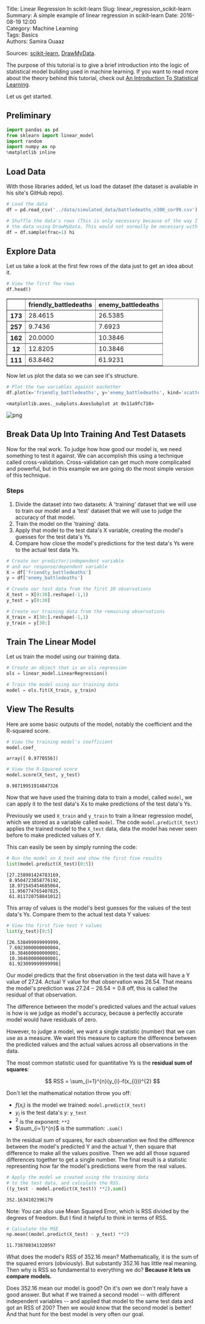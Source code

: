 Title: Linear Regression In scikit-learn
Slug: linear_regression_scikit-learn  
Summary: A simple example of linear regression in scikit-learn
Date: 2016-08-19 12:00  
Category: Machine Learning  
Tags: Basics  
Authors: Samira Ouaaz  

Sources: [scikit-learn](http://scikit-learn.org/stable/auto_examples/linear_model/plot_ols.html#example-linear-model-plot-ols-py), [DrawMyData](http://robertgrantstats.co.uk/drawmydata.html).

The purpose of this tutorial is to give a brief introduction into the logic of statistical model building used in machine learning. If you want to read more about the theory behind this tutorial, check out [An Introduction To Statistical Learning](http://amzn.to/2izeMLi).

Let us get started.

## Preliminary


```python
import pandas as pd
from sklearn import linear_model
import random
import numpy as np
%matplotlib inline
```

## Load Data

With those libraries added, let us load the dataset (the dataset is avaliable in his site's GitHub repo).


```python
# Load the data
df = pd.read_csv('../data/simulated_data/battledeaths_n300_cor99.csv')

# Shuffle the data's rows (This is only necessary because of the way I created
# the data using DrawMyData. This would not normally be necessary with a real analysis).
df = df.sample(frac=1) hi
```

## Explore Data

Let us take a look at the first few rows of the data just to get an idea about it.


```python
# View the first few rows
df.head()
```




<div>
<table border="1" class="dataframe">
  <thead>
    <tr style="text-align: right;">
      <th></th>
      <th>friendly_battledeaths</th>
      <th>enemy_battledeaths</th>
    </tr>
  </thead>
  <tbody>
    <tr>
      <th>173</th>
      <td>28.4615</td>
      <td>26.5385</td>
    </tr>
    <tr>
      <th>257</th>
      <td>9.7436</td>
      <td>7.6923</td>
    </tr>
    <tr>
      <th>162</th>
      <td>20.0000</td>
      <td>10.3846</td>
    </tr>
    <tr>
      <th>12</th>
      <td>12.8205</td>
      <td>10.3846</td>
    </tr>
    <tr>
      <th>111</th>
      <td>63.8462</td>
      <td>61.9231</td>
    </tr>
  </tbody>
</table>
</div>



Now let us plot the data so we can see it's structure.


```python
# Plot the two variables against eachother
df.plot(x='friendly_battledeaths', y='enemy_battledeaths', kind='scatter')
```




    <matplotlib.axes._subplots.AxesSubplot at 0x11a9fc710>





![png]({filename}/images/linear_regression_scikitlearn/output_12_1.png)

## Break Data Up Into Training And Test Datasets

Now for the real work. To judge how how good our model is, we need something to test it against. We can accomplish this using a technique called cross-validation. Cross-validation can get much more complicated and powerful, but in this example we are going do the most simple version of this technique.

### Steps

1. Divide the dataset into two datasets: A 'training' dataset that we will use to train our model and a 'test' dataset that we will use to judge the accuracy of that model.
2. Train the model on the 'training' data.
3. Apply that model to the test data's X variable, creating the model's guesses for the test data's Ys.
4. Compare how close the model's predictions for the test data's Ys were to the actual test data Ys.


```python
# Create our predictor/independent variable
# and our response/dependent variable
X = df['friendly_battledeaths']
y = df['enemy_battledeaths']

# Create our test data from the first 30 observations
X_test = X[0:30].reshape(-1,1)
y_test = y[0:30]

# Create our training data from the remaining observations
X_train = X[30:].reshape(-1,1)
y_train = y[30:]
```

## Train The Linear Model

Let us train the model using our training data.


```python
# Create an object that is an ols regression
ols = linear_model.LinearRegression()
```


```python
# Train the model using our training data
model = ols.fit(X_train, y_train)
```

## View The Results

Here are some basic outputs of the model, notably the coefficient and the R-squared score.


```python
# View the training model's coefficient
model.coef_
```




    array([ 0.9770556])




```python
# View the R-Squared score
model.score(X_test, y_test)
```




    0.98719951914847326



Now that we have used the training data to train a model, called `model`, we can apply it to the test data's Xs to make predictions of the test data's Ys.

Previously we used `X_train` and `y_train` to train a linear regression model, which we stored as a variable called `model`. The code `model.predict(X_test)` applies the trained model to the `X_test` data, data the model has never seen before to make predicted values of Y.

This can easily be seen by simply running the code:


```python
# Run the model on X_test and show the first five results
list(model.predict(X_test)[0:5])
```




    [27.238901424783169,
     8.9504723858776192,
     18.971545454685064,
     11.956774765407825,
     61.811720758841012]



This array of values is the model's best guesses for the values of the test data's Ys. Compare them to the actual test data Y values:


```python
# View the first five test Y values
list(y_test)[0:5]
```




    [26.538499999999999,
     7.6923000000000004,
     10.384600000000001,
     10.384600000000001,
     61.923099999999998]



Our model predicts that the first observation in the test data will have a Y value of 27.24. Actual Y value for that observation was 26.54. That means the model's prediction was $27.24 - 26.54 = 0.8$ off, this is called the residual of that observation.

The difference between the model's predicted values and the actual values is how is we judge as model's accuracy, because a perfectly accurate model would have residuals of zero.

However, to judge a model, we want a single statistic (number) that we can use as a measure. We want this measure to capture the difference between the predicted values and the actual values across all observations in the data.

The most common statistic used for quantitative Ys is the **residual sum of squares**:

$$ RSS = \sum_{i=1}^{n}(y_{i}-f(x_{i}))^{2} $$

Don't let the mathematical notation throw you off:

 - $f(x_{i})$ is the model we trained: `model.predict(X_test)`
 - $y_{i}$ is the test data's y: `y_test`
 - $^{2}$ is the exponent: `**2`
 - $\sum_{i=1}^{n}$ is the summation: `.sum()`

In the residual sum of squares, for each observation we find the difference between the model's predicted Y and the actual Y, then square that difference to make all the values positive. Then we add all those squared differences together to get a single number. The final result is a statistic representing how far the model's predictions were from the real values.


```python
# Apply the model we created using the training data
# to the test data, and calculate the RSS.
((y_test - model.predict(X_test)) **2).sum()
```




    352.1634102396179



Note: You can also use Mean Squared Error, which is RSS divided by the degrees of freedom. But I find it helpful to think in terms of RSS.


```python
# Calculate the MSE
np.mean((model.predict(X_test) - y_test) **2)
```




    11.738780341320597



What does the model's RSS of 352.16 mean? Mathematically, it is the sum of the squared errors (obviously). But substantly 352.16 has little real meaning. Then why is RSS so fundamental to everything we do? **Because it lets us compare models.**

Does 352.16 mean our model is good? On it's own we don't realy have a good answer. But what if we trained a second model -- with different independent variables -- and applied that model to the same test data and got an RSS of 200? Then we would know that the second model is better! And that hunt for the best model is very often our goal.
